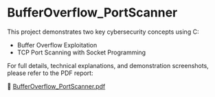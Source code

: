 # BufferOverflow_PortScanner

This project demonstrates two key cybersecurity concepts using C:

 - Buffer Overflow Exploitation
 - TCP Port Scanning with Socket Programming

For full details, technical explanations, and demonstration screenshots, please refer to the PDF report:

📄 [BufferOverflow_PortScanner.pdf](./BufferOverflow_PortScanner.pdf)
